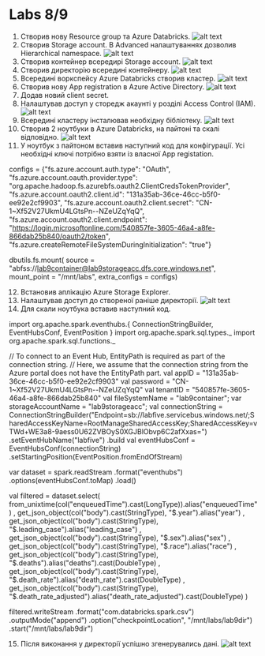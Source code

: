 # Labs 8/9
1. Створив нову Resource group та Azure Databricks.
![alt text](screenshots/1.png "Опис")
2. Створив Storage account. В Advanced налаштуваннях дозволив Hierarchical namespace.
![alt text](screenshots/2.png "Опис")
3. Створив контейнер всередирі Storage account.
![alt text](screenshots/3.png "Опис")
4. Створив директорію всередині контейнеру.
![alt text](screenshots/4.png "Опис")
5. Всередині воркспейсу Azure Databricks створив кластер.
![alt text](screenshots/5.png "Опис")
6. Створив нову App registration в Azure Active Directory.
![alt text](screenshots/6.png "Опис")
7. Додав новий client secret.
8. Налаштував доступ у сторедж акаунті у розділі Access Control (IAM).
![alt text](screenshots/7.png "Опис")
9. Всередині кластеру інсталював необхідну бібліотеку.
![alt text](screenshots/8.png "Опис")
10. Створив 2 ноутбуки в Azure Databricks, на пайтоні та скалі відповідно.
![alt text](screenshots/9.png "Опис")
11. У ноутбук з пайтоном вставив наступний код для конфігурації. Усі необхідні ключі потрібно взяти із власної App registation. 

configs = {"fs.azure.account.auth.type": "OAuth",
         "fs.azure.account.oauth.provider.type": "org.apache.hadoop.fs.azurebfs.oauth2.ClientCredsTokenProvider",
         "fs.azure.account.oauth2.client.id": "131a35ab-36ce-46cc-b5f0-ee92e2cf9903",
         "fs.azure.account.oauth2.client.secret": "CN-1~Xf52V27UkmU4LGtsPn--NZeUZqYqQ",
         "fs.azure.account.oauth2.client.endpoint": "https://login.microsoftonline.com/540857fe-3605-46a4-a8fe-866dab25b840/oauth2/token",
         "fs.azure.createRemoteFileSystemDuringInitialization": "true"}

dbutils.fs.mount(
        source = "abfss://lab9container@lab9storageacc.dfs.core.windows.net",
        mount_point = "/mnt/labs",
        extra_configs = configs)

12. Встановив аплікацію Azure Storage Explorer.
13. Налаштував доступ до створеної раніше директорії.
![alt text](screenshots/10.png "Опис")
14. Для скали ноутбука вставив наступний код.

import org.apache.spark.eventhubs.{ ConnectionStringBuilder, EventHubsConf, EventPosition }
import org.apache.spark.sql.types._
import org.apache.spark.sql.functions._

// To connect to an Event Hub, EntityPath is required as part of the connection string.
// Here, we assume that the connection string from the Azure portal does not have the EntityPath part.
val appID = "131a35ab-36ce-46cc-b5f0-ee92e2cf9903"
val password = "CN-1~Xf52V27UkmU4LGtsPn--NZeUZqYqQ"
val tenantID = "540857fe-3605-46a4-a8fe-866dab25b840"
val fileSystemName = "lab9container";
var storageAccountName = "lab9storageacc";
val connectionString = ConnectionStringBuilder("Endpoint=sb://labfive.servicebus.windows.net/;SharedAccessKeyName=RootManageSharedAccessKey;SharedAccessKey=vTWd+WE3a8-9aess0U62ZVBOyS0XGJBlObvp6C2afXxas=")
  .setEventHubName("labfive")
  .build
val eventHubsConf = EventHubsConf(connectionString)
  .setStartingPosition(EventPosition.fromEndOfStream)

var dataset = 
  spark.readStream
    .format("eventhubs")
    .options(eventHubsConf.toMap)
    .load()
      
val filtered = dataset.select(
    from_unixtime(col("enqueuedTime").cast(LongType)).alias("enqueuedTime")
      , get_json_object(col("body").cast(StringType), "$.year").alias("year")
      , get_json_object(col("body").cast(StringType), "$.leading_case").alias("leading_case")
      , get_json_object(col("body").cast(StringType), "$.sex").alias("sex")
        , get_json_object(col("body").cast(StringType), "$.race").alias("race")
        , get_json_object(col("body").cast(StringType), "$.deaths").alias("deaths").cast(DoubleType)
        , get_json_object(col("body").cast(StringType), "$.death_rate").alias("death_rate").cast(DoubleType)
        , get_json_object(col("body").cast(StringType), "$.death_rate_adjusted").alias("death_rate_adjusted").cast(DoubleType)
  )
  
filtered.writeStream
  .format("com.databricks.spark.csv")
  .outputMode("append")
  .option("checkpointLocation", "/mnt/labs/lab9dir")
  .start("/mnt/labs/lab9dir")

  15. Після виконання у директорії успішно згенерувались дані.
![alt text](screenshots/11.png "Опис")










